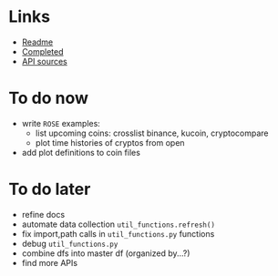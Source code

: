 # Links
- [Readme](../)
- [Completed](./completed)
- [API sources](./APIsources)

# To do now 
- write `ROSE` examples:
	- list upcoming coins: crosslist binance, kucoin, cryptocompare
	- plot time histories of cryptos from open 
- add plot definitions to coin files

# To do later
- refine docs
- automate data collection `util_functions.refresh()`
- fix import,path calls in `util_functions.py` functions
- debug `util_functions.py`
- combine dfs into master df (organized by...?)
- find more APIs
